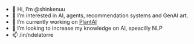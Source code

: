 - 👋 Hi, I’m @shinkenuu
- 👀 I’m interested in AI, agents, recommendation systems and GenAI art.
- 🌱 I’m currently working on [PlantAI](https://github.com/shinkenuu/PlantAI)
- 💞️ I’m looking to increase my knowledge on AI, speacilly NLP
- 📫 /in/ndelatorre


<!---
shinkenuu/shinkenuu is a ✨ special ✨ repository because its `README.md` (this file) appears on your GitHub profile.
You can click the Preview link to take a look at your changes.
--->
